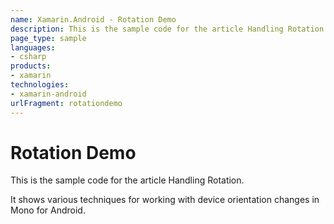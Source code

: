 ```yaml
---
name: Xamarin.Android - Rotation Demo
description: This is the sample code for the article Handling Rotation. It shows various techniques for working with device orientation changes in Mono for...
page_type: sample
languages:
- csharp
products:
- xamarin
technologies:
- xamarin-android
urlFragment: rotationdemo
---
```

# Rotation Demo

This is the sample code for the article Handling Rotation.

It shows various techniques for working with device orientation changes in Mono for Android.
